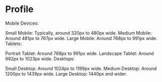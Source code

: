 # Profile

Mobile Devices:

Small Mobile: Typically, around 320px to 480px wide.
Medium Mobile: Around 481px to 767px wide.
Large Mobile: Around 768px to 991px wide.
Tablets:

Portrait Tablet: Around 768px to 991px wide.
Landscape Tablet: Around 992px to 1023px wide.
Desktops:

Small Desktop: Around 1024px to 1199px wide.
Medium Desktop: Around 1200px to 1439px wide.
Large Desktop: 1440px and wider.
